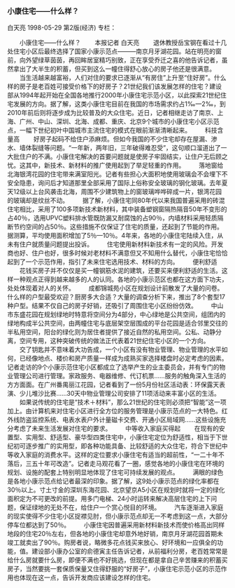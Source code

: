### 小康住宅——什么样？
白天亮
1998-05-29
第2版(经济)
专栏：

　　小康住宅——什么样？
　　本报记者  白天亮
　　退休教授岳宝钢在看过十几处住宅小区后最终选择了国家小康示范点———南京月牙湖花园。站在明亮的窗前，向外望绿草茵茵，再回眸居室精巧别致，正在享受乔迁之喜的他告诉记者，虽然拿出了大半生的积蓄，但买到这么一幢住得舒心放心的房子他还是很满意。
　　当生活越来越富裕，人们对住的要求已逐渐从“有房住”上升至“住好房”。什么样的房子是老百姓可接受价格下的好房子？21世纪我们该发展怎样的住宅？建设部从1994年起开始在全国各地推行2000年小康住宅示范小区，以此探索21世纪住宅发展的方向。据了解，这类小康住宅目前在我国的市场需求约占1‰—2‰，到2010年前后则将逐步成为比较普及的大众住宅。近日，记者相继走访了南京、上海、广州、中山、深圳、北海、成都、重庆、北京9个城市的小康住宅小区示范点，一幅下世纪初叶中国城市主流住宅的模式在眼前渐渐清晰起来。
　　科技含量高
　　好房子起码不给住户添麻烦。但如今我国的不少住宅却存在屋漏、渗水、墙体裂缝等问题。“一年新，两年旧，三年破得难忍受”，这句顺口溜道出了一大批住户的不满。小康住宅解决的首要问题就是使房子牢固结实，让住户无后顾之忧。这其中，新技术、新材料的推广使用起到了举足轻重的作用。
　　落地窗给北海银湾花园的住宅带来满室阳光。记者有些担心大面积地使用玻璃会不会埋下不安全隐患，询问后才知道那里全部采用了国际上俗称安全玻璃的钢化玻璃。去年夏天12级以上台风袭击北海，周围不少建筑物上的窗玻璃哗哗碎成一片，银湾花园的玻璃却是纹丝不动。
　　据了解，小康住宅同80年代以来我国普遍采用的砖混住宅相比，采用了100多项新技术新材料，其中装备塑钢窗隔热隔音50年不变形的占40％，选用UPVC塑料排水管既防漏又耐腐蚀的占90％，内墙材料采用轻质隔断节约空间的占50％。这些措施不仅保证了住宅的质量，还起到了节能的作用。据测算，平均使用面积增加了5％—10％。4年来，各地的小康住宅陆续入住，从未有住户就质量问题提出投诉。
　　住宅使用新材料新技术有一定的风险。开发商也好、住户也好，很多时候对老材料不满意但又不知用什么替代，小康住宅恰恰起到了一个示范作用，指引了未来住宅选用技术、材料的方向。
　　便利舒适
　　花钱买房子并不仅仅是买一幢钢筋水泥的建筑，还要买来便利舒适的生活。这样一种观点正得到越来越多的人的认同。各地的小康示范区也都在这方面下功夫，处处体现着对人的关怀。
　　成都锦城苑小区在规划设计前散发了大量的问卷。什么样的户型最受欢迎？厨房多大合适？大量的调查分析下来，推出了8个套型17种户型。结果不仅自己的房子好销，还吸引了周围住宅小区纷纷仿效。
　　中山市东盛花园在规划绿地时特意将空间分为4部分，中心绿地是公共空间，组团内的绿地构成半公共空间，由两幢住宅与底层架空层围成的平台花园是适合邻里交往的半私用空间，阳台的绿化则为居住者提供了接近自然的私用空间。公私、动静分离，空间专用，这种突破传统的做法正代表着21世纪住宅小区的一个方向。
　　交了钥匙并不意味着大功告成，一个小区有没有物业管理、物业管理的水平如何，已经像地点、楼价和房产质量一样成为成熟买家选择楼盘时必定考虑的因素。记者走访的9个小康示范住宅小区都成立了选举产生的业主委员会，并有专门的物业管理公司进行管理。家政服务、电器维修、代订机票……服务的触角深入生活的方方面面。在广州番禺丽江花园，记者看到了一份5月份社区活动表：环保露天表演、少儿堆沙比赛……30天中物业管理公司安排了11项活动来丰富小区的生活。
　　如果说传统的住宅是“技术＋材料”，那么21世纪的住宅则必须把“智能”这一项加上。由计算机来对住宅小区进行全方位的服务管理是小康示范点的一大特色。红外线防盗监控系统、电表水表户外计量磁卡交费、开通小区局域网……这些设施充分考虑了未来生活发展对住宅的要求。
　　中等收入家庭买得起
　　在现有的安置型、实用型、舒适型、豪华型四类住宅中，小康住宅定位为舒适性，相当于下世纪初可逐步推广的实用型，即各种功能具备、比较舒适的大众住宅，符合下世纪中等收入家庭的消费水平。这样的定位要求小康住宅有适当的超前性，“一二十年不落后，三五十年可改造”。记者走马观花看了一圈，感觉各地的小康住宅在环境的规划、设施的配套上特别明显地体现了住宅可持续发展的观点。
　　满眼的绿色是各地小康示范点给记者最深的印象。据了解，这9处小康示范点的绿化率都在30％以上。寸土寸金的深圳东海花园、北京望京A5小区在规划时就将一定的绿化面积定为不可更改的前提。用多门电梯、24小时运转来解决高层住宅的上下问题，保证绿地的无处不在，给住户一个赏心悦目的环境。
　　汽车逐渐进入家庭的现实使得不少住宅小区捉襟见肘，但小康示范点却无一不考虑到这一点，大部分停车位都达到了50％。
　　小康住宅因普遍采用新材料新技术而使价格高出同样地段的住宅20％左右，但各地的小康住宅却意外地好销，南京月牙湖花园首期未竣工就卖出了90％。购房者说，略微多花点钱买来放心、好环境和一应俱全的功能，值。建设部小康办公室的俞德寅主任告诉记者，从前福利分房，老百姓常常是给什么房就要什么房，即便不满也不好挑选，但现在都是拿自己辛苦赚来的积蓄买房子，当然要挑一套保质保量又住得舒服的“好房子”，小康住宅示范小区的示范作用也体现在这一点，告诉开发商应该建设怎样的住宅。
